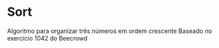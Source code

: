 # Sort

Algoritmo para organizar três números em ordem crescente
Baseado no exercício 1042 do Beecrowd


